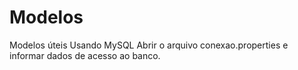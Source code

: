 # Modelos
 Modelos úteis
 Usando MySQL
Abrir o arquivo conexao.properties e informar dados de acesso ao banco.

